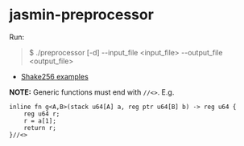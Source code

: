# jasmin-preprocessor

Run:

> $ ./preprocessor [-d] --input_file <input_file> --output_file <output_file>

- [Shake256 examples](jpp_examples)

**NOTE:** Generic functions must end with `//<>`. E.g.

```
inline fn g<A,B>(stack u64[A] a, reg ptr u64[B] b) -> reg u64 {
    reg u64 r;
    r = a[1];
    return r; 
}//<>
```